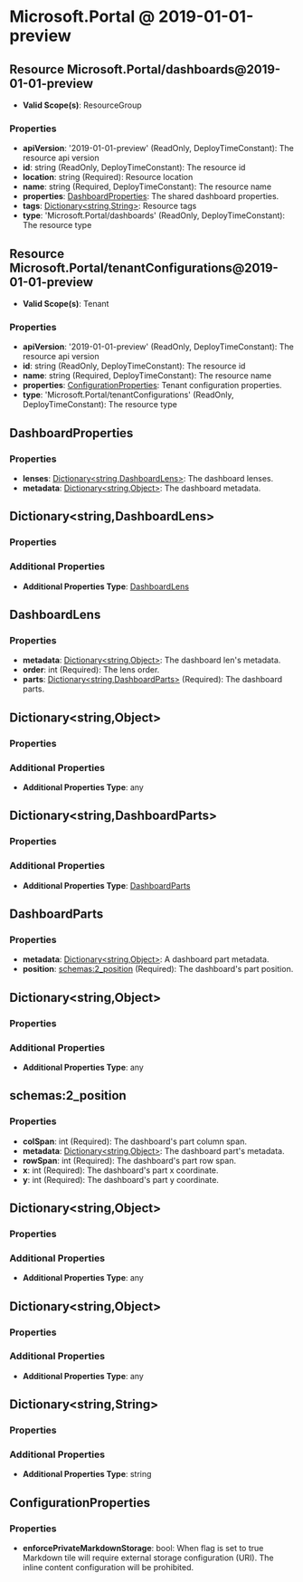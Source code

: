 # Microsoft.Portal @ 2019-01-01-preview

## Resource Microsoft.Portal/dashboards@2019-01-01-preview
* **Valid Scope(s)**: ResourceGroup
### Properties
* **apiVersion**: '2019-01-01-preview' (ReadOnly, DeployTimeConstant): The resource api version
* **id**: string (ReadOnly, DeployTimeConstant): The resource id
* **location**: string (Required): Resource location
* **name**: string (Required, DeployTimeConstant): The resource name
* **properties**: [DashboardProperties](#dashboardproperties): The shared dashboard properties.
* **tags**: [Dictionary<string,String>](#dictionarystringstring): Resource tags
* **type**: 'Microsoft.Portal/dashboards' (ReadOnly, DeployTimeConstant): The resource type

## Resource Microsoft.Portal/tenantConfigurations@2019-01-01-preview
* **Valid Scope(s)**: Tenant
### Properties
* **apiVersion**: '2019-01-01-preview' (ReadOnly, DeployTimeConstant): The resource api version
* **id**: string (ReadOnly, DeployTimeConstant): The resource id
* **name**: string (Required, DeployTimeConstant): The resource name
* **properties**: [ConfigurationProperties](#configurationproperties): Tenant configuration properties.
* **type**: 'Microsoft.Portal/tenantConfigurations' (ReadOnly, DeployTimeConstant): The resource type

## DashboardProperties
### Properties
* **lenses**: [Dictionary<string,DashboardLens>](#dictionarystringdashboardlens): The dashboard lenses.
* **metadata**: [Dictionary<string,Object>](#dictionarystringobject): The dashboard metadata.

## Dictionary<string,DashboardLens>
### Properties
### Additional Properties
* **Additional Properties Type**: [DashboardLens](#dashboardlens)

## DashboardLens
### Properties
* **metadata**: [Dictionary<string,Object>](#dictionarystringobject): The dashboard len's metadata.
* **order**: int (Required): The lens order.
* **parts**: [Dictionary<string,DashboardParts>](#dictionarystringdashboardparts) (Required): The dashboard parts.

## Dictionary<string,Object>
### Properties
### Additional Properties
* **Additional Properties Type**: any

## Dictionary<string,DashboardParts>
### Properties
### Additional Properties
* **Additional Properties Type**: [DashboardParts](#dashboardparts)

## DashboardParts
### Properties
* **metadata**: [Dictionary<string,Object>](#dictionarystringobject): A dashboard part metadata.
* **position**: [schemas:2_position](#schemas2position) (Required): The dashboard's part position.

## Dictionary<string,Object>
### Properties
### Additional Properties
* **Additional Properties Type**: any

## schemas:2_position
### Properties
* **colSpan**: int (Required): The dashboard's part column span.
* **metadata**: [Dictionary<string,Object>](#dictionarystringobject): The dashboard part's metadata.
* **rowSpan**: int (Required): The dashboard's part row span.
* **x**: int (Required): The dashboard's part x coordinate.
* **y**: int (Required): The dashboard's part y coordinate.

## Dictionary<string,Object>
### Properties
### Additional Properties
* **Additional Properties Type**: any

## Dictionary<string,Object>
### Properties
### Additional Properties
* **Additional Properties Type**: any

## Dictionary<string,String>
### Properties
### Additional Properties
* **Additional Properties Type**: string

## ConfigurationProperties
### Properties
* **enforcePrivateMarkdownStorage**: bool: When flag is set to true Markdown tile will require external storage configuration (URI). The inline content configuration will be prohibited.

